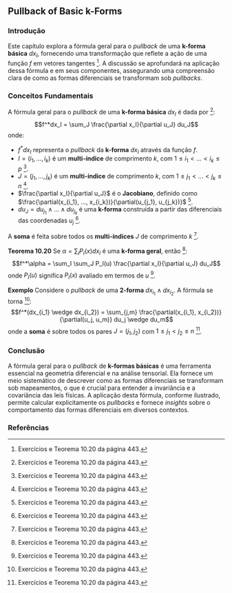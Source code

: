 ## Pullback of Basic k-Forms

### Introdução
Este capítulo explora a fórmula geral para o *pullback* de uma **k-forma básica** $dx_I$, fornecendo uma transformação que reflete a ação de uma função $f$ em vetores tangentes [^1]. A discussão se aprofundará na aplicação dessa fórmula e em seus componentes, assegurando uma compreensão clara de como as formas diferenciais se transformam sob *pullbacks*.

### Conceitos Fundamentais
A fórmula geral para o *pullback* de uma **k-forma básica** $dx_I$ é dada por [^1]:
$$f^*dx_I = \sum_J \frac{\partial x_I}{\partial u_J} du_J$$
onde:
*   $f^*dx_I$ representa o *pullback* da **k-forma** $dx_I$ através da função $f$.
*   $I = (i_1, ..., i_k)$ é um **multi-índice** de comprimento $k$, com $1 \le i_1 < ... < i_k \le p$ [^1].
*   $J = (j_1, ..., j_k)$ é um **multi-índice** de comprimento $k$, com $1 \le j_1 < ... < j_k \le n$ [^1].
*   $\frac{\partial x_I}{\partial u_J}$ é o **Jacobiano**, definido como $\frac{\partial(x_{i_1}, ..., x_{i_k})}{\partial(u_{j_1}, u_{j_k})}$ [^1].
*   $du_J = du_{j_1} \wedge ... \wedge du_{j_k}$ é uma **k-forma** construída a partir das diferenciais das coordenadas $u_j$ [^1].

A **soma** é feita sobre todos os **multi-índices** $J$ de comprimento $k$ [^1].

**Teorema 10.20** Se $\alpha = \sum_I P_I(x)dx_I$ é uma **k-forma geral**, então [^1]:
$$f^*\alpha = \sum_I \sum_J P_I(u) \frac{\partial x_I}{\partial u_J} du_J$$
onde $P_I(u)$ significa $P_I(x)$ avaliado em termos de $u$ [^1].

**Exemplo** Considere o *pullback* de uma **2-forma** $dx_{i_1} \wedge dx_{i_2}$. A fórmula se torna [^1]:
$$f^*(dx_{i_1} \wedge dx_{i_2}) = \sum_{j,m} \frac{\partial(x_{i_1}, x_{i_2})}{\partial(u_j, u_m)} du_j \wedge du_m$$
onde a **soma** é sobre todos os pares $J = (j_1, j_2)$ com $1 \le j_1 < j_2 \le n$ [^1].

### Conclusão
A fórmula geral para o *pullback* de **k-formas básicas** é uma ferramenta essencial na geometria diferencial e na análise tensorial. Ela fornece um meio sistemático de descrever como as formas diferenciais se transformam sob mapeamentos, o que é crucial para entender a invariância e a covariância das leis físicas. A aplicação desta fórmula, conforme ilustrado, permite calcular explicitamente os *pullbacks* e fornece *insights* sobre o comportamento das formas diferenciais em diversos contextos.
### Referências
[^1]: Exercícios e Teorema 10.20 da página 443.
<!-- END -->